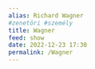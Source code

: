```yaml
---
alias: Richard Wagner
#zenetöri #személy
title: Wagner
feed: show
date: 2022-12-23 17:30
permalink: /Wagner
---
```

